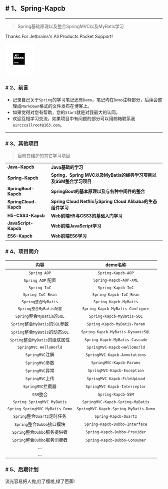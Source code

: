 ## # 1、Spring-Kapcb

------

> Spring基础原理以及整合SpringMVC以及MyBatis学习

Thanks For Jetbrains's All Products Packet Support!

<img src=".\jetbrains\jetbrains-blackandwhite.png" style="zoom: 10%;" />



### # 2、前言

- 记录自己关于`Spring`的学习笔记还有`Demo`，笔记均在`Demo`注释部分，后续会整理成`MarkDown`格式的文件发布在博客上。
- 如果觉得对您有帮助，您的`Start`就是对我最大的认同。
- 欢迎互相学习交流，如果项目中有问题的部分可以用邮箱联系我`eircccallroot@163.com`。
------

### # 3、其他项目

> 目前在维护的其它学习项目
<table>
    <tr>
        <td><a style="text-decoration: none;" href="https://github.com/kapbc/Java-Kapcb" target="_blank"><strong>Java-Kapcb</strong></a></td>
        <td><a style="text-decoration: none;" href="https://github.com/kapbc/Java-Kapcb" target="_blank"><b>Java基础的学习</b></a></td>
    </tr>
    <tr>
    	<td><a style="text-decoration: none;" href="https://github.com/kapbc/Spring-Kapcb" target="_blank"><strong>Spring-Kapcb</strong></a></td>
        <td><a style="text-decoration: none;" href="https://github.com/kapbc/Spring-Kapcb" target="_blank"><b>Spring、Spring MVC以及MyBatis的经典学习项目以及SSM整合学习项目</b></a></td>
    </tr>
    <tr>
    	<td><a style="text-decoration: none;" href="https://github.com/kapbc/SpringBoot-Kapcb" target="_blank"><strong>SpringBoot-Kapcb</strong></a></td>
        <td><a style="text-decoration: none;" href="https://github.com/kapbc/SpringBoot-Kapcb" target="_blank"><b>SpringBoot的基本原理以及与各种中间件的整合</b></a></td>
    </tr>
    <tr>
    	<td><a style="text-decoration: none;" href="https://github.com/kapbc/SpringCloud-Kapcb" target="_blank"><strong>SpringCloud-Kapcb</strong></a></td>
        <td><a style="text-decoration: none;" href="https://github.com/kapbc/SpringCloud-Kapcb" target="_blank"><b>Spring Cloud Netflix与Spring Cloud Alibaba的生态组件学习</b></a></td>
    </tr>
    <tr>
        <td><a style="text-decoration: none;" href="https://github.com/kapbc/H5-CSS3-Kapcb" target="_blank"><strong>H5-CSS3-Kapcb</strong></a></td>
        <td><a style="text-decoration: none;" href="https://github.com/kapbc/H5-CSS3-Kapcb" target="_blank"><b>Web前端H5与CSS3的基础入门学习</b></a></td>
    </tr>
    <tr>
    	<td><a style="text-decoration: none;" href="https://github.com/kapbc/JavaScript-Kapcb" target="_blank"><strong>JavaScript-Kapcb</strong></a></td>
        <td><a style="text-decoration: none;" href="https://github.com/kapbc/JavaScript-Kapcb" target="_blank"><b>Web前端JavaScript学习</b></a></td>
    </tr>
     <tr>
    	<td><a style="text-decoration: none;" href="https://github.com/kapbc/ES6-Kapcb" target="_blank"><strong>ES6-Kapcb</strong></a></td>
        <td><a style="text-decoration: none;" href="https://github.com/kapbc/ES6-Kapcb" target="_nlank"><strong>Web前端ES6学习</strong></a></td>
    </tr>
</table>

### # 4、项目简介

|               内容               |               demo名称                |
| :------------------------------: | :-----------------------------------: |
|           `Spring AOP`           |          `Spring-Kapcb-AOP`           |
|        `Spring AOP` 配置         |        `Spring-Kapcb-AOP-XML`         |
|           `Spring IoC`           |          `Spring-Kapcb-IoC`           |
|        `Spring IoC Bean`         |        `Spring-Kapcb-IoC-Bean`        |
|       `Spring整合MyBatis`        |        `Spring-Kapcb-MyBatis`         |
|     `Spring整合MyBatis配置`      |   `Spring-Kapcb-MyBatis-Configure`    |
|   `Spring`整合`MyBatis`的`SQL`   |      `Spring-Kapcb-MyBatis-SQL`       |
| `Spring`整合`MyBatis`的`SQL`参数 |     `Spring-Kapcb-MyBatis-Param`      |
| `Spring`整合`MyBatis`的动态`SQL` |   `Spring-Kapcb-MyBatis-DynamicSQL`   |
| `Spring`整合`MyBatis`的级联属性  |    `Spring-Kapcb-MyBatis-Cascade`     |
|      `SpringMVC HelloWorld`      |     `SpringMVC-Kapcb-HelloWorld`      |
|         `SpringMVC`注解          |     `SpringMVC-Kapcb-Annotations`     |
|         `SpringMVC`参数          |       `SpringMVC-Kapcb-Params`        |
|         `SpringMVC`异常          |      `SpringMVC-Kapcb-Exception`      |
|         `SpringMVC`上传          |     `SpringMVC-Kapcb-FileUpLoad`      |
|        `SpringMVC`拦截器         |     `SpringMVC-Kapcb-Interceptor`     |
|            `SSM`整合             |          `Spring-Kapcb-SSM`           |
|    `Spring SpringMVC MyBatis`    |   `SpringMVC-Kapcb-Spring-MyBatis`    |
| `Spring SpringMVC MyBatis Demo`  | `SpringMVC-Kapcb-Spring-MyBatis-Demo` |
|   `Spring`整合`Quartz`定时任务   |         `Spring-Kapcb-Quartz`         |
|   `Spring`整合`Dubbo`接口模块    |    `Spring-Kapcb-Dubbo-Interface`     |
|  `Spring`整合`Dubbo`服务提供者   |     `Spring-Kapcb-Dubbo-Provider`     |
|  `Spring`整合`Dubbo`服务消费者   |     `Spring-Kapcb-Dubbo-Consumer`     |
|               ...                |                                       |
|               ...                |                                       |



### # 5、后期计划
流光容易把人抛,红了樱桃,绿了芭蕉!
